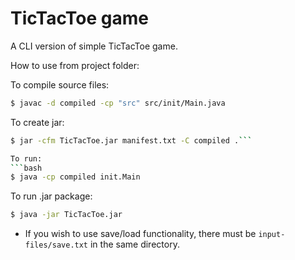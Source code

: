 # TicTacToe game
A CLI version of simple TicTacToe game.

How to use from project folder:

To compile source files:
```bash
$ javac -d compiled -cp "src" src/init/Main.java
```

To create jar:
```bash
$ jar -cfm TicTacToe.jar manifest.txt -C compiled .```

To run:
```bash
$ java -cp compiled init.Main
```

To run .jar package:
```bash
$ java -jar TicTacToe.jar
```

* If you wish to use save/load functionality, there must be `input-files/save.txt` in the same directory.
